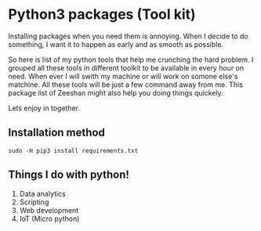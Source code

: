 # Python3 packages (Tool kit)

Installing packages when you need them is annoying. When I decide to do something, I want it to happen as early and as smooth as possible.

So here is list of my python tools that help me crunching the hard problem. I grouped all these tools in different toolkit to be available in every hour on need. When ever I will swith my machine or will work on somone else's matchine. All these tools will be just a few command away from me. This package list of Zeeshan might also help you doing things quickely.

Lets enjoy in together.


## Installation method

```
sudo -H pip3 install requirements.txt
```

## Things I do with python!
1. Data analytics
2. Scripting
3. Web development
4. IoT (Micro python)
